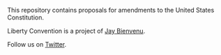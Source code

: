 This repository contains proposals for amendments to the United States Constitution.

Liberty Convention is a project of [Jay Bienvenu](http://bienv.com).

Follow us on [Twitter](http://twitter.com/libertyconv).
